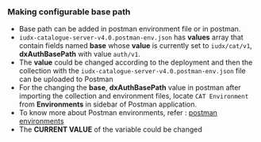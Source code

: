 ### Making configurable base path
- Base path can be added in postman environment file or in postman.
- `iudx-catalogue-server-v4.0.postman-env.json` has **values** array that contain fields named **base** whose **value** is currently set to `iudx/cat/v1`, **dxAuthBasePath** with value `auth/v1`.
- The **value** could be changed according to the deployment and then the collection with the `iudx-catalogue-server-v4.0.postman-env.json` file can be uploaded to Postman
- For the changing the **base**, **dxAuthBasePath** value in postman after importing the collection and environment files, locate `CAT Environment` from **Environments** in sidebar of Postman application.
- To know more about Postman environments, refer : [postman environments](https://learning.postman.com/docs/sending-requests/managing-environments/)
- The **CURRENT VALUE** of the variable could be changed


